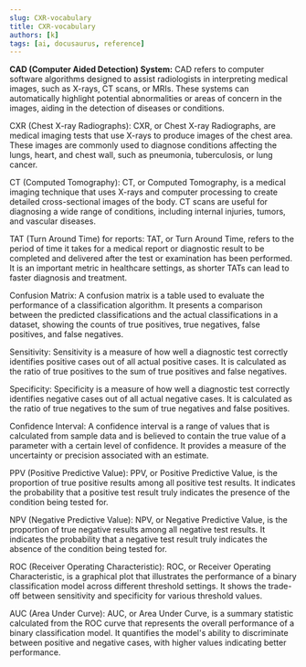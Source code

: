 ```yaml
---
slug: CXR-vocabulary
title: CXR-vocabulary
authors: [k]
tags: [ai, docusaurus, reference]
---
```

**CAD (Computer Aided Detection) System:**
CAD refers to computer software algorithms designed to assist radiologists in interpreting medical images, such as X-rays, CT scans, or MRIs. These systems can automatically highlight potential abnormalities or areas of concern in the images, aiding in the detection of diseases or conditions.

CXR (Chest X-ray Radiographs):
CXR, or Chest X-ray Radiographs, are medical imaging tests that use X-rays to produce images of the chest area. These images are commonly used to diagnose conditions affecting the lungs, heart, and chest wall, such as pneumonia, tuberculosis, or lung cancer.

CT (Computed Tomography):
CT, or Computed Tomography, is a medical imaging technique that uses X-rays and computer processing to create detailed cross-sectional images of the body. CT scans are useful for diagnosing a wide range of conditions, including internal injuries, tumors, and vascular diseases.

TAT (Turn Around Time) for reports:
TAT, or Turn Around Time, refers to the period of time it takes for a medical report or diagnostic result to be completed and delivered after the test or examination has been performed. It is an important metric in healthcare settings, as shorter TATs can lead to faster diagnosis and treatment.

Confusion Matrix:
A confusion matrix is a table used to evaluate the performance of a classification algorithm. It presents a comparison between the predicted classifications and the actual classifications in a dataset, showing the counts of true positives, true negatives, false positives, and false negatives.

Sensitivity:
Sensitivity is a measure of how well a diagnostic test correctly identifies positive cases out of all actual positive cases. It is calculated as the ratio of true positives to the sum of true positives and false negatives.

Specificity:
Specificity is a measure of how well a diagnostic test correctly identifies negative cases out of all actual negative cases. It is calculated as the ratio of true negatives to the sum of true negatives and false positives.

Confidence Interval:
A confidence interval is a range of values that is calculated from sample data and is believed to contain the true value of a parameter with a certain level of confidence. It provides a measure of the uncertainty or precision associated with an estimate.

PPV (Positive Predictive Value):
PPV, or Positive Predictive Value, is the proportion of true positive results among all positive test results. It indicates the probability that a positive test result truly indicates the presence of the condition being tested for.

NPV (Negative Predictive Value):
NPV, or Negative Predictive Value, is the proportion of true negative results among all negative test results. It indicates the probability that a negative test result truly indicates the absence of the condition being tested for.

ROC (Receiver Operating Characteristic):
ROC, or Receiver Operating Characteristic, is a graphical plot that illustrates the performance of a binary classification model across different threshold settings. It shows the trade-off between sensitivity and specificity for various threshold values.

AUC (Area Under Curve):
AUC, or Area Under Curve, is a summary statistic calculated from the ROC curve that represents the overall performance of a binary classification model. It quantifies the model's ability to discriminate between positive and negative cases, with higher values indicating better performance.